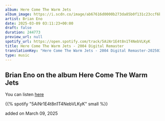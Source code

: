 ```yaml
---
album: Here Come The Warm Jets
album_image: https://i.scdn.co/image/ab67616d0000b273da85b0f131c23ccf6b631aad
artist: Brian Eno
date: 2025-03-09 03:11:23+00:00
draft: false
duration: 244773
preview_url: null
spotify_url: https://open.spotify.com/track/5AiNr1E4t8n1T4NebVLKyK
title: Here Come The Warm Jets - 2004 Digital Remaster
translationKey: "Here Come The Warm Jets - 2004 Digital Remaster-20250309"
type: music
---
```


## Brian Eno on the album Here Come The Warm Jets

You can listen [here](https://open.spotify.com/track/5AiNr1E4t8n1T4NebVLKyK)

{{% spotify "5AiNr1E4t8n1T4NebVLKyK" small %}}

added on March 09, 2025